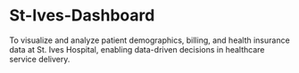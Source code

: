 # St-Ives-Dashboard
To visualize and analyze patient demographics, billing, and health insurance data at St. Ives Hospital, enabling data-driven decisions in healthcare service delivery.
